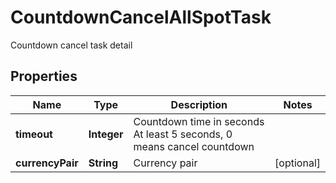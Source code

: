 
# CountdownCancelAllSpotTask

Countdown cancel task detail

## Properties

Name | Type | Description | Notes
------------ | ------------- | ------------- | -------------
**timeout** | **Integer** | Countdown time in seconds At least 5 seconds, 0 means cancel countdown | 
**currencyPair** | **String** | Currency pair |  [optional]

